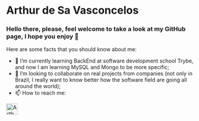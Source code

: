 # Arthur de Sa Vasconcelos

### Hello there, please, feel welcome to take a look at my GitHub page, I hope you enjoy 👋

Here are some facts that you should know about me:

- 🌱 I’m currently learning BackEnd at software development school Trybe, and now I am learning MySQL and Mongo to be more specific;
- 🔭 I’m looking to collaborate on real projects from companies (not only in Brazil, I really want to know better how the software field are going all around the world);
- 📫 How to reach me: 
<a href = "https://www.linkedin.com/in/arthur-de-s%C3%A1-vasconcelos-2b60b8112/" target="_blank">
<img align="center" alt="Arthurs-Linkedin-picture" height="30" weight="40" src="https://img.shields.io/badge/LinkedIn-0077B5?style=for-the-badge&logo=linkedin&logoColor=white">
</a>

<!--
**arthurdesa94/arthurdesa94** is a ✨ _special_ ✨ repository because its `README.md` (this file) appears on your GitHub profile.

Here are some ideas to get you started:

- 🔭 I’m currently working on ...
- 🌱 I’m currently learning ...
- 👯 I’m looking to collaborate on ...
- 🤔 I’m looking for help with ...
- 💬 Ask me about ...
- 📫 How to reach me: ...
- 😄 Pronouns: ...
- ⚡ Fun fact: ...
-->
